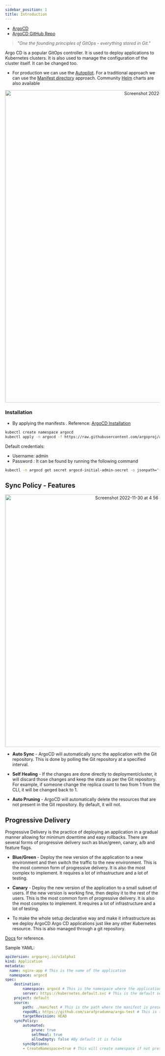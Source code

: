 ```yaml
---
sidebar_position: 1
title: Introduction
---
```


- [ArgoCD](https://argoproj.github.io/cd)
- [ArgoCD GitHub Repo](https://github.com/argoproj/argo-cd)

> _"One the founding principles of GitOps - everything stored in Git."_

Argo CD is a popular GitOps controller. It is used to deploy applications to Kubernetes clusters. It is also used to manage the configuration of the cluster itself. It can be changed too.

- For production we can use the [Autopilot](https://github.com/argoproj-labs/argocd-autopilot). For a traditional approach we can use the [Manifest directory](https://github.com/argoproj/argo-cd/tree/master/manifests) approach. Community [Helm](https://github.com/argoproj/argo-helm/tree/master/charts/argo-cd) charts are also available 

<p align="center"><img width="1014" alt="Screenshot 2022-11-29 at 11 44 57 PM" src="https://user-images.githubusercontent.com/51878265/204613004-e5dace25-7502-487d-acea-86d63c70cc2a.png"></img></p>

### Installation

- By applying the manifests . Reference: [ArgoCD Installation](https://argoproj.github.io/argo-cd/getting_started/#1-install-argo-cd)

```bash
kubectl create namespace argocd
kubectl apply -n argocd -f https://raw.githubusercontent.com/argoproj/argo-cd/stable/manifests/install.yaml
```

Default credentials:

- Username: admin
- Password : It can be found by running the following command

```bash
kubectl -n argocd get secret argocd-initial-admin-secret -o jsonpath="{.data.password}" | base64 -d
```

## Sync Policy - Features

<p align="center"><img width="820" alt="Screenshot 2022-11-30 at 4 56 41 PM" src="https://user-images.githubusercontent.com/51878265/204785046-93eb5b20-31b6-4f2b-b2a4-223f88f18718.png"></img></p>

- **Auto Sync** - ArgoCD will automatically sync the application with the Git repository. This is done by polling the Git repository at a specified interval.

- **Self Healing** - If the changes are done directly to deployment/cluster, it will discard those changes and keep the state as per the Git repository. For example, if someone change the replica count to two from 1 from the CLI, it will be changed back to 1.

- **Auto Pruning** - ArgoCD will automatically delete the resources that are not present in the Git repository. By default, it will not.

## Progressive Delivery

Progressive Delivery is the practice of deploying an application in a gradual manner allowing for minimum downtime and easy rollbacks. There are several forms of progressive delivery such as blue/green, canary, a/b and feature flags.

- **Blue/Green** - Deploy the new version of the application to a new environment and then switch the traffic to the new environment. This is the most common form of progressive delivery. It is also the most complex to implement. It requires a lot of infrastructure and a lot of testing.

- **Canary** - Deploy the new version of the application to a small subset of users. If the new version is working fine, then deploy it to the rest of the users. This is the most common form of progressive delivery. It is also the most complex to implement. It requires a lot of infrastructure and a lot of testing.

- To make the whole setup declarative way and make it infrastructure as we deploy ArgoCD Argo CD applications just like any other Kubernetes resource. This is also managed through a git repository.

[Docs](https://argo-cd.readthedocs.io/en/stable/operator-manual/declarative-setup/) for reference.

Sample YAML:

```YAML
apiVersion: argoproj.io/v1alpha1
kind: Application
metadata:
  name: nginx-app # This is the name of the application
  namespace: argocd 
spec:
    destination:
        namespace: argocd # This is the namespace where the application will be deployed
        server: https://kubernetes.default.svc # This is the default server
    project: default
    source:
        path: ./manifest # This is the path where the manifest is present
        repoURL: https://github.com/sarafpradumna/argo-test # This is the repo where the manifest is present
        targetRevision: HEAD
    syncPolicy:
        automated:
            prune: true
            selfHeal: true
            allowEmpty: false #By default it is false
        syncOptions:
        - CreateNamespace=true # This will create namespace if not present
```
